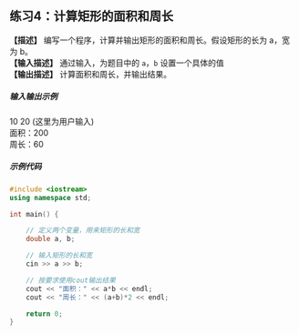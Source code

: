 
## 练习4：计算矩形的面积和周长
**【描述】** 编写一个程序，计算并输出矩形的面积和周长。假设矩形的长为 a，宽为 b。<br/>
**【输入描述】** 通过输入，为题目中的 `a`，`b` 设置一个具体的值<br/>
**【输出描述】** 计算面积和周长，并输出结果。<br/>

##### 输入输出示例

<RunningResult>
10 20 (这里为用户输入)<br/>
面积：200<br/>
周长：60
</RunningResult>

##### 示例代码

<PasswordProtected>

```cpp 
#include <iostream>
using namespace std;

int main() {

    // 定义两个变量，用来矩形的长和宽
    double a, b;

    // 输入矩形的长和宽
    cin >> a >> b;

    // 按要求使用cout输出结果
    cout << "面积：" << a*b << endl;
    cout << "周长：" << (a+b)*2 << endl;

    return 0;
}
```

</PasswordProtected>